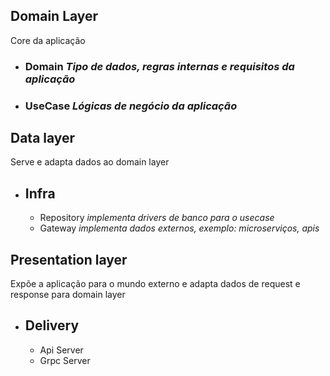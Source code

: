 
## Domain Layer
Core da aplicação
  - ### Domain *Tipo de dados, regras internas e requisitos da aplicação*
  - ### UseCase *Lógicas de negócio da aplicação*

## Data layer
Serve e adapta dados ao domain layer
  - ## Infra
    - Repository *implementa drivers de banco para o usecase*
    - Gateway *implementa dados externos, exemplo: microserviços, apis*

## Presentation layer
Expõe a aplicação para o mundo externo e adapta dados de request e response para domain layer
  - ## Delivery
    - Api Server
    - Grpc Server

